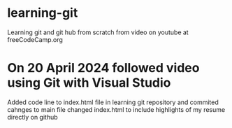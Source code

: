 # learning-git
Learning git and git hub from scratch from video on youtube at freeCodeCamp.org 
# On 20 April 2024 followed video using Git with Visual Studio
Added code line to index.html file in learning git repository and commited cahnges to main file
changed index.html to include highlights of my resume directly on github
